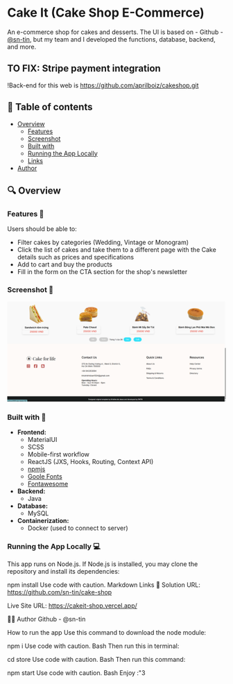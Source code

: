 # Cake It (Cake Shop E-Commerce)

An e-commerce shop for cakes and desserts.
The UI is based on - Github - [@sn-tin](https://github.com/sn-tin/), but my team and I developed the functions, database, backend, and more.

## TO FIX: Stripe payment integration

!Back-end for this web is https://github.com/aprilboiz/cakeshop.git

## 📖 Table of contents
  - [Overview](#overview)
    - [Features](#features)
    - [Screenshot](#screenshot)
    - [Built with](#built-with)
    - [Running the App Locally](#running-the-app-locally)
    - [Links](#links)
- [Author](#author)

## 🔍 Overview

### Features 📂

Users should be able to:

- Filter cakes by categories (Wedding, Vintage or Monogram)
- Click the list of cakes and take them to a different page with the Cake details such as prices and specifications
- Add to cart and buy the products
- Fill in the form on the CTA section for the shop's newsletter

### Screenshot 📸

![Design preview for Cake Shop #2](./store/src/assets/Cake_shop_remake_1.png)

### Built with 🔨

- **Frontend:**
  - MaterialUI
  - SCSS
  - Mobile-first workflow
  - ReactJS (JXS, Hooks, Routing, Context API)
  - [npmjs](https://www.npmjs.com/)
  - [Goole Fonts](https://fonts.google.com/knowledge)
  - [Fontawesome](https://fontawesome.com/)
- **Backend:**
  - Java
- **Database:**
  - MySQL
- **Containerization:**
  - Docker (used to connect to server)

### Running the App Locally 💻
This app runs on Node.js. If Node.js is installed, you may clone the repository and install its dependencies:


npm install
Use code with caution.
Markdown
Links 🔗
Solution URL: https://github.com/sn-tin/cake-shop

Live Site URL: https://cakeit-shop.vercel.app/

👩‍💻 Author
Github - @sn-tin

How to run the app
Use this command to download the node module:

npm i
Use code with caution.
Bash
Then run this in terminal:

cd store
Use code with caution.
Bash
Then run this command:

npm start
Use code with caution.
Bash
Enjoy :"3
